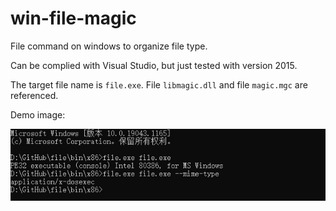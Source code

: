 # win-file-magic

File command on windows to organize file type.

Can be complied with Visual Studio, but just tested with version 2015.

The target file name is `file.exe`. File `libmagic.dll` and file `magic.mgc` are referenced.

Demo image:

![demo](demo.jpg)
